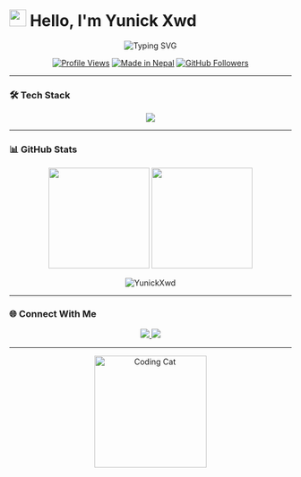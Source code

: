 # <img src="https://media.giphy.com/media/hvRJCLFzcasrR4ia7z/giphy.gif" width="30px"> Hello, I'm Yunick Xwd 

<p align="center">
  <img src="https://readme-typing-svg.demolab.com?font=Fira+Code&weight=500&size=22&duration=4000&pause=1000&color=FF0000&center=true&vCenter=true&width=435&lines=Nepali+Developer;Python+Enthusiast;C%23+Coder;Open-Source+Contributor" alt="Typing SVG" />
</p>

<div align="center">
  
  [![Profile Views](https://komarev.com/ghpvc/?username=YunickXwd&color=red&style=flat-square)](https://github.com/ReshamXwd)
  [![Made in Nepal](https://img.shields.io/badge/MADE%20IN-NEPAL-red.svg?style=flat-square)](https://en.wikipedia.org/wiki/Nepal)
  [![GitHub Followers](https://img.shields.io/github/followers/YunickXwd?color=green&label=Followers&style=flat-square)](https://github.com/YunickXwd?tab=followers)
  
</div>

---

### 🛠️ Tech Stack

<p align="center">
  <img src="https://skillicons.dev/icons?i=python,cs,git,github,vscode&theme=light" />
</p>

---

### 📊 GitHub Stats

<p align="center">
  <img height="180em" src="https://github-readme-stats.vercel.app/api?username=YunickXwd&show_icons=true&theme=radical&include_all_commits=true&count_private=true&hide_border=true" />
  <img height="180em" src="https://github-readme-stats.vercel.app/api/top-langs/?username=YunickXwd&layout=compact&theme=radical&hide_border=true" />
</p>

<p align="center">
  <img src="https://github-readme-streak-stats.herokuapp.com/?user=YunickXwd&theme=radical&hide_border=true" alt="YunickXwd" />
</p>

---

### 🌐 Connect With Me

<p align="center">
  <a href="https://fb.com/yunickeditz" target="blank">
    <img src="https://img.shields.io/badge/Facebook-1877F2?style=for-the-badge&logo=facebook&logoColor=white" />
  </a>
  <a href="https://instagram.com/unik_bott" target="blank">
    <img src="https://img.shields.io/badge/Instagram-E4405F?style=for-the-badge&logo=instagram&logoColor=white" />
  </a>
</p>

---

<p align="center">
  <img src="https://media.giphy.com/media/ZVik7pBtu9dNS/giphy.gif" width="200" alt="Coding Cat" />
</p>
